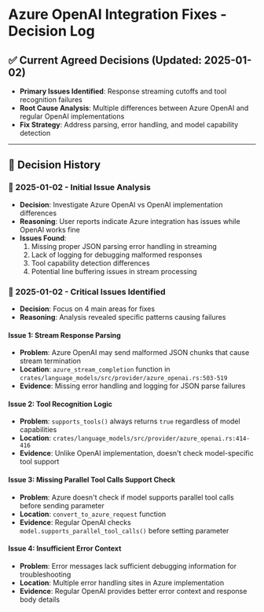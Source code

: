 # Azure OpenAI Integration Fixes - Decision Log

## ✅ Current Agreed Decisions (Updated: 2025-01-02)

- **Primary Issues Identified**: Response streaming cutoffs and tool recognition failures
- **Root Cause Analysis**: Multiple differences between Azure OpenAI and regular OpenAI implementations
- **Fix Strategy**: Address parsing, error handling, and model capability detection

---

## 📌 Decision History

### 📅 2025-01-02 - Initial Issue Analysis
- **Decision**: Investigate Azure OpenAI vs OpenAI implementation differences
- **Reasoning**: User reports indicate Azure integration has issues while OpenAI works fine
- **Issues Found**:
  1. Missing proper JSON parsing error handling in streaming
  2. Lack of logging for debugging malformed responses
  3. Tool capability detection differences
  4. Potential line buffering issues in stream processing

### 📅 2025-01-02 - Critical Issues Identified  
- **Decision**: Focus on 4 main areas for fixes
- **Reasoning**: Analysis revealed specific patterns causing failures

#### Issue 1: Stream Response Parsing
- **Problem**: Azure OpenAI may send malformed JSON chunks that cause stream termination
- **Location**: `azure_stream_completion` function in `crates/language_models/src/provider/azure_openai.rs:503-519`
- **Evidence**: Missing error handling and logging for JSON parse failures

#### Issue 2: Tool Recognition Logic
- **Problem**: `supports_tools()` always returns `true` regardless of model capabilities  
- **Location**: `crates/language_models/src/provider/azure_openai.rs:414-416`
- **Evidence**: Unlike OpenAI implementation, doesn't check model-specific tool support

#### Issue 3: Missing Parallel Tool Calls Support Check
- **Problem**: Azure doesn't check if model supports parallel tool calls before sending parameter
- **Location**: `convert_to_azure_request` function
- **Evidence**: Regular OpenAI checks `model.supports_parallel_tool_calls()` before setting parameter

#### Issue 4: Insufficient Error Context
- **Problem**: Error messages lack sufficient debugging information for troubleshooting
- **Location**: Multiple error handling sites in Azure implementation
- **Evidence**: Regular OpenAI provides better error context and response body details 